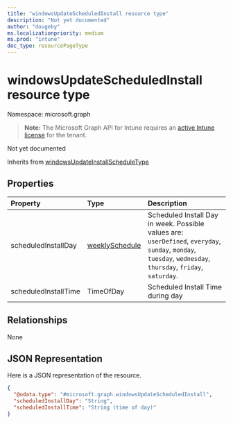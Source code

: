 ```yaml
---
title: "windowsUpdateScheduledInstall resource type"
description: "Not yet documented"
author: "dougeby"
ms.localizationpriority: medium
ms.prod: "intune"
doc_type: resourcePageType
---
```


# windowsUpdateScheduledInstall resource type

Namespace: microsoft.graph

> **Note:** The Microsoft Graph API for Intune requires an [active Intune license](https://go.microsoft.com/fwlink/?linkid=839381) for the tenant.

Not yet documented


Inherits from [windowsUpdateInstallScheduleType](../resources/intune-deviceconfig-windowsupdateinstallscheduletype.md)

## Properties
|Property|Type|Description|
|:---|:---|:---|
|scheduledInstallDay|[weeklySchedule](../resources/intune-deviceconfig-weeklyschedule.md)|Scheduled Install Day in week. Possible values are: `userDefined`, `everyday`, `sunday`, `monday`, `tuesday`, `wednesday`, `thursday`, `friday`, `saturday`.|
|scheduledInstallTime|TimeOfDay|Scheduled Install Time during day|

## Relationships
None

## JSON Representation
Here is a JSON representation of the resource.
<!-- {
  "blockType": "resource",
  "@odata.type": "microsoft.graph.windowsUpdateScheduledInstall"
}
-->
``` json
{
  "@odata.type": "#microsoft.graph.windowsUpdateScheduledInstall",
  "scheduledInstallDay": "String",
  "scheduledInstallTime": "String (time of day)"
}
```




